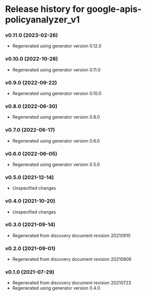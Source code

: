 # Release history for google-apis-policyanalyzer_v1

### v0.11.0 (2023-02-26)

* Regenerated using generator version 0.12.0

### v0.10.0 (2022-10-28)

* Regenerated using generator version 0.11.0

### v0.9.0 (2022-09-22)

* Regenerated using generator version 0.10.0

### v0.8.0 (2022-06-30)

* Regenerated using generator version 0.8.0

### v0.7.0 (2022-06-17)

* Regenerated using generator version 0.6.0

### v0.6.0 (2022-06-05)

* Regenerated using generator version 0.5.0

### v0.5.0 (2021-12-14)

* Unspecified changes

### v0.4.0 (2021-10-20)

* Unspecified changes

### v0.3.0 (2021-09-14)

* Regenerated from discovery document revision 20210910

### v0.2.0 (2021-09-01)

* Regenerated from discovery document revision 20210806

### v0.1.0 (2021-07-29)

* Regenerated from discovery document revision 20210723
* Regenerated using generator version 0.4.0

